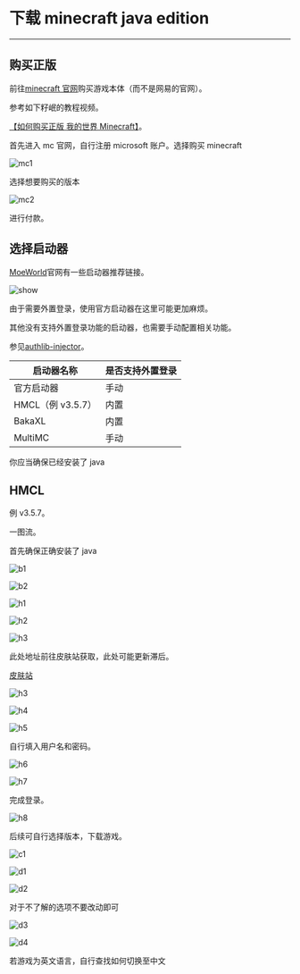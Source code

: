 # 下载 minecraft java edition

---

## 购买正版

前往[minecraft 官网](https://minecraft.net)购买游戏本体（而不是网易的官网）。

参考如下籽岷的教程视频。

[【如何购买正版 我的世界 Minecraft】](https://www.bilibili.com/video/BV1ta4y1R7Hy/?share_source=copy_web&vd_source=59450cd35a5b1aab4ce7b904c43ffa6a)。

首先进入 mc 官网，自行注册 microsoft 账户。选择购买 minecraft

![mc1](https://img2.imgtp.com/2024/05/13/M2T3MJm2.png)

选择想要购买的版本

![mc2](https://img2.imgtp.com/2024/05/13/GjN3MYhM.png)

进行付款。

## 选择启动器

[MoeWorld](https://project.moeworld.tech/)官网有一些启动器推荐链接。

![show](https://img2.imgtp.com/2024/05/14/Le58O8GN.png)

由于需要外置登录，使用官方启动器在这里可能更加麻烦。

其他没有支持外置登录功能的启动器，也需要手动配置相关功能。

参见[authlib-injector](https://github.com/yushijinhun/authlib-injector)。

| 启动器名称        | 是否支持外置登录 |
| ----------------- | ---------------- |
| 官方启动器        | 手动             |
| HMCL（例 v3.5.7） | 内置             |
| BakaXL            | 内置             |
| MultiMC           | 手动             |

你应当确保已经安装了 java

## HMCL

例 v3.5.7。

一图流。

首先确保正确安装了 java

![b1](https://img2.imgtp.com/2024/05/14/P4qqn63T.png)

![b2](https://img2.imgtp.com/2024/05/14/mqdbSuKA.png)

![h1](https://img2.imgtp.com/2024/05/13/kCZ8Vc5D.png)

![h2](https://img2.imgtp.com/2024/05/13/Jq7XYGYw.png)

![h3](https://img2.imgtp.com/2024/05/13/pab6fVRU.png)

此处地址前往皮肤站获取，此处可能更新滞后。

[皮肤站](https://skin.moeworld.top)

![h3](https://img2.imgtp.com/2024/05/13/iDLMQESX.png)

![h4](https://img2.imgtp.com/2024/05/13/28JxBxTt.png)

![h5](https://img2.imgtp.com/2024/05/13/T5r2hs5x.png)

自行填入用户名和密码。

![h6](https://img2.imgtp.com/2024/05/13/eTIIEReU.png)

![h7](https://img2.imgtp.com/2024/05/13/mUCtuNJ4.png)

完成登录。

![h8](https://img2.imgtp.com/2024/05/13/TaBxAgEY.png)

后续可自行选择版本，下载游戏。

![c1](https://img2.imgtp.com/2024/05/14/IuTkDore.png)

![d1](https://img2.imgtp.com/2024/05/14/jiCkgIkx.png)

![d2](https://img2.imgtp.com/2024/05/14/EvKoAEvl.png)

对于不了解的选项不要改动即可

![d3](https://img2.imgtp.com/2024/05/14/GrLja7Pk.png)

![d4](https://img2.imgtp.com/2024/05/14/WaIzyh8M.png)

若游戏为英文语言，自行查找如何切换至中文
